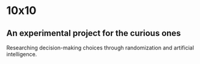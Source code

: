 # 10x10
## An experimental project for the curious ones
Researching decision-making choices through randomization and artificial intelligence.
